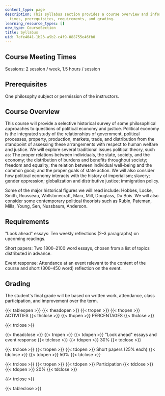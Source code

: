 ```yaml
---
content_type: page
description: This syllabus section provides a course overview and information on meeting
  times, prerequisites, requirements, and grading.
learning_resource_types: []
ocw_type: CourseSection
title: Syllabus
uid: 7efe4041-1b23-a9b2-c4f9-088755e46fb0
---
```


Course Meeting Times
--------------------

Sessions: 2 session / week, 1.5 hours / session

Prerequisites
-------------

One philosophy subject or permission of the instructors.

Course Overview
---------------

This course will provide a selective historical survey of some philosophical approaches to questions of political economy and justice. Political economy is the integrated study of the relationships of government, political processes, property, production, markets, trade, and distribution from the standpoint of assessing these arrangements with respect to human welfare and justice. We will explore several traditional issues political theory, such as: The proper relations between individuals, the state, society, and the economy; the distribution of burdens and benefits throughout society; freedom and equality; the relation between individual well-being and the common good; and the proper goals of state action. We will also consider how political economy interacts with the history of imperialism; slavery; gender oppression; globalization and distributive justice; immigration policy.

Some of the major historical figures we will read include: Hobbes, Locke, Smith, Rousseau, Wollstonecraft, Marx, Mill, Douglass, Du Bois. We will also consider some contemporary political theorists such as Rubin, Pateman, Mills, Young, Sen, Nussbaum, Anderson.

Requirements
------------

"Look ahead" essays: Ten weekly reflections (2–3 paragraphs) on upcoming readings.

Short papers: Two 1800–2100 word essays, chosen from a list of topics distributed in advance.

Event response: Attendance at an event relevant to the content of the course and short (300–450 word) reflection on the event.

Grading
-------

The student's final grade will be based on written work, attendance, class participation, and improvement over the term.

{{< tableopen >}}
{{< theadopen >}}
{{< tropen >}}
{{< thopen >}}
ACTIVITIES
{{< thclose >}}
{{< thopen >}}
PERCENTAGES
{{< thclose >}}

{{< trclose >}}

{{< theadclose >}}
{{< tropen >}}
{{< tdopen >}}
"Look ahead" essays and event response
{{< tdclose >}}
{{< tdopen >}}
30%
{{< tdclose >}}

{{< trclose >}}
{{< tropen >}}
{{< tdopen >}}
Short papers (25% each)
{{< tdclose >}}
{{< tdopen >}}
50%
{{< tdclose >}}

{{< trclose >}}
{{< tropen >}}
{{< tdopen >}}
Participation
{{< tdclose >}}
{{< tdopen >}}
20%
{{< tdclose >}}

{{< trclose >}}

{{< tableclose >}}